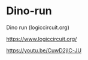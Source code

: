 # Dino-run
Dino run (logiccircuit.org)


https://www.logiccircuit.org/

https://youtu.be/CuwD2jIC-JU

